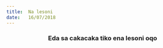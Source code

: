 ```yaml
---
title:  Na lesoni
date:   16/07/2018
---
```


### <center>Eda sa cakacaka tiko ena lesoni oqo</center>